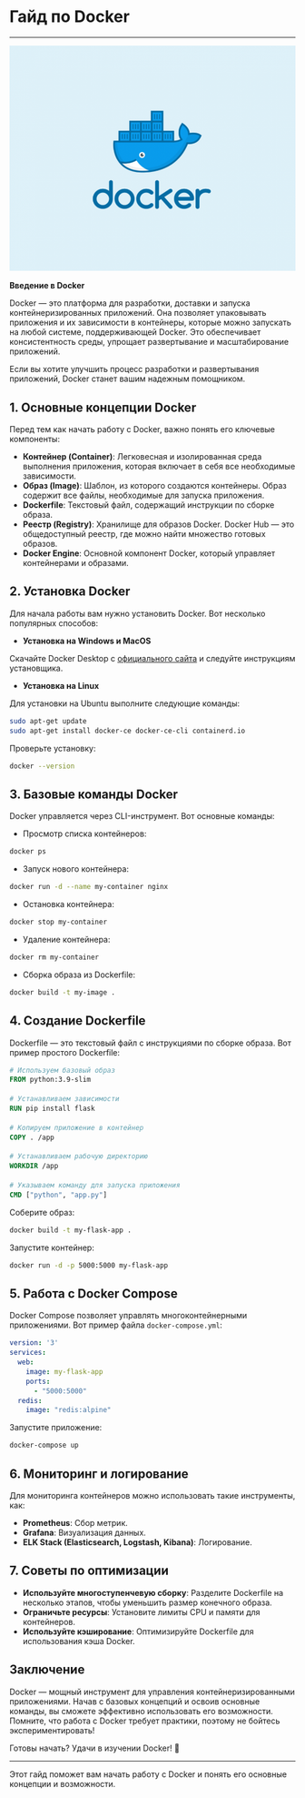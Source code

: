 # Гайд по Docker

---
 ![Мой аватар](images/docker-png.png)

**Введение в Docker**

Docker — это платформа для разработки, доставки и запуска контейнеризированных приложений. Она позволяет упаковывать приложения и их зависимости в контейнеры, которые можно запускать на любой системе, поддерживающей Docker. Это обеспечивает консистентность среды, упрощает развертывание и масштабирование приложений.

Если вы хотите улучшить процесс разработки и развертывания приложений, Docker станет вашим надежным помощником.

## 1. **Основные концепции Docker**

Перед тем как начать работу с Docker, важно понять его ключевые компоненты:

- **Контейнер (Container)**: Легковесная и изолированная среда выполнения приложения, которая включает в себя все необходимые зависимости.
- **Образ (Image)**: Шаблон, из которого создаются контейнеры. Образ содержит все файлы, необходимые для запуска приложения.
- **Dockerfile**: Текстовый файл, содержащий инструкции по сборке образа.
- **Реестр (Registry)**: Хранилище для образов Docker. Docker Hub — это общедоступный реестр, где можно найти множество готовых образов.
- **Docker Engine**: Основной компонент Docker, который управляет контейнерами и образами.

## 2. **Установка Docker**

Для начала работы вам нужно установить Docker. Вот несколько популярных способов:

- **Установка на Windows и MacOS**

Скачайте Docker Desktop с [официального сайта](https://www.docker.com/products/docker-desktop) и следуйте инструкциям установщика.

- **Установка на Linux**

Для установки на Ubuntu выполните следующие команды:
```bash
sudo apt-get update
sudo apt-get install docker-ce docker-ce-cli containerd.io
```

Проверьте установку:
```bash
docker --version
```

## 3. **Базовые команды Docker**

Docker управляется через CLI-инструмент. Вот основные команды:

- Просмотр списка контейнеров:
```bash
docker ps
```

- Запуск нового контейнера:
```bash
docker run -d --name my-container nginx
```

- Остановка контейнера:
```bash
docker stop my-container
```

- Удаление контейнера:
```bash
docker rm my-container
```

- Сборка образа из Dockerfile:
```bash
docker build -t my-image .
```

## 4. **Создание Dockerfile**

Dockerfile — это текстовый файл с инструкциями по сборке образа. Вот пример простого Dockerfile:

```Dockerfile
# Используем базовый образ
FROM python:3.9-slim

# Устанавливаем зависимости
RUN pip install flask

# Копируем приложение в контейнер
COPY . /app

# Устанавливаем рабочую директорию
WORKDIR /app

# Указываем команду для запуска приложения
CMD ["python", "app.py"]
```

Соберите образ:
```bash
docker build -t my-flask-app .
```

Запустите контейнер:
```bash
docker run -d -p 5000:5000 my-flask-app
```

## 5. **Работа с Docker Compose**

Docker Compose позволяет управлять многоконтейнерными приложениями. Вот пример файла `docker-compose.yml`:

```yaml
version: '3'
services:
  web:
    image: my-flask-app
    ports:
      - "5000:5000"
  redis:
    image: "redis:alpine"
```

Запустите приложение:
```bash
docker-compose up
```

## 6. **Мониторинг и логирование**

Для мониторинга контейнеров можно использовать такие инструменты, как:
- **Prometheus**: Сбор метрик.
- **Grafana**: Визуализация данных.
- **ELK Stack (Elasticsearch, Logstash, Kibana)**: Логирование.

## 7. **Советы по оптимизации**

- **Используйте многоступенчевую сборку**: Разделите Dockerfile на несколько этапов, чтобы уменьшить размер конечного образа.
- **Ограничьте ресурсы**: Установите лимиты CPU и памяти для контейнеров.
- **Используйте кэширование**: Оптимизируйте Dockerfile для использования кэша Docker.

## **Заключение**

Docker — мощный инструмент для управления контейнеризированными приложениями. Начав с базовых концепций и освоив основные команды, вы сможете эффективно использовать его возможности. Помните, что работа с Docker требует практики, поэтому не бойтесь экспериментировать!

Готовы начать? Удачи в изучении Docker! 🚀

---

Этот гайд поможет вам начать работу с Docker и понять его основные концепции и возможности.